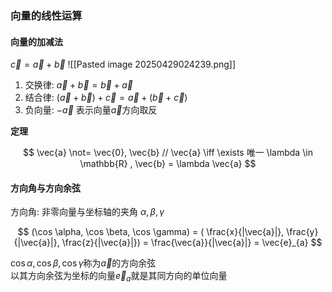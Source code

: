 ### 向量的线性运算

#### 向量的加减法

$\vec{c} = \vec{a} + \vec{b}$ ![[Pasted image 20250429024239.png]]

1. 交换律: $\vec{a}+ \vec{b}= \vec{b}+ \vec{a}$
2. 结合律: $(\vec{a}+ \vec{b})+ \vec{c}= \vec{a}+ (\vec{b}+ \vec{c})$
3. 负向量: $-\vec{a}$ 表示向量$\vec{a}$方向取反

<b>定理</b>

$$
\vec{a} \not= \vec{0}, \vec{b} // \vec{a} \iff \exists 唯一 \lambda \in \mathbb{R} , \vec{b} = \lambda \vec{a}
$$

#### 方向角与方向余弦

方向角: 非零向量与坐标轴的夹角 $\alpha, \beta, \gamma$

$$
(\cos \alpha, \cos \beta, \cos \gamma)
= ( \frac{x}{|\vec{a}|}, \frac{y}{|\vec{a}|}, \frac{z}{|\vec{a}|})
= \frac{\vec{a}}{|\vec{a}|}
= \vec{e}_{a}
$$

$\cos \alpha, \cos \beta, \cos \gamma$称为$\vec{a}$的方向余弦 <BR>
以其方向余弦为坐标的向量$\vec{e}_{a}$就是其同方向的单位向量
